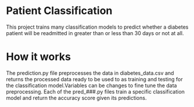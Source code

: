# Patient Classification
This project trains many classification models to predict whether a diabetes patient will be readmitted in greater than or less than 30 days or not at all. 
# How it works
The prediction.py file preprocesses the data in diabetes_data.csv and returns the processed data ready to be used to as training and testing for the classification model.Variables can be changes to fine tune the data preprocessing.
Each of the pred_###.py files train a specific classification model and return the accuracy score given its predictions.

